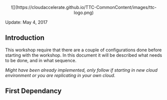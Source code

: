 <center>![](https://cloudaccelerate.github.io/TTC-CommonContent/images/ttc-logo.png)</center> 

Update: May 4, 2017

## Introduction

This workshop require that there are a couple of configurations done before starting with the workshop. In this document it will be described what needs to be done, and in what sequence.

*Might have been already implemented, only follow if starting in new cloud environment or you are replicating in your own cloud.*

## First Dependancy

